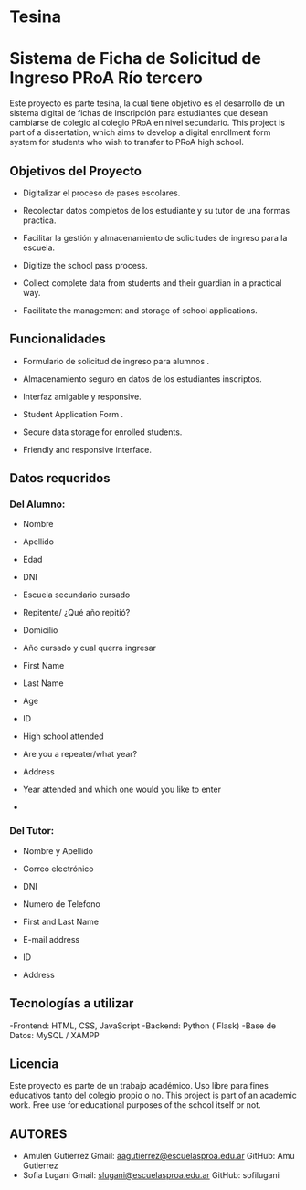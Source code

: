# Tesina
# Sistema de Ficha de Solicitud de Ingreso PRoA Río tercero

Este proyecto es parte tesina, la cual tiene objetivo es el desarrollo de un sistema digital de fichas de inscripción para estudiantes que desean cambiarse de colegio al colegio PRoA en nivel secundario.
This project is part of a dissertation, which aims to develop a digital enrollment form system for students who wish to transfer to PRoA high school.

## Objetivos del Proyecto

- Digitalizar el proceso de pases escolares.
- Recolectar datos completos de los estudiante y su tutor de una formas practica.
- Facilitar la gestión y almacenamiento de solicitudes de ingreso para la escuela.
  
- Digitize the school pass process.
- Collect complete data from students and their guardian in a practical way.
- Facilitate the management and storage of school applications.
  
## Funcionalidades

- Formulario de solicitud de ingreso para alumnos .
- Almacenamiento seguro en datos de los estudiantes inscriptos.
- Interfaz amigable y responsive.

- Student Application Form .
- Secure data storage for enrolled students.
- Friendly and responsive interface.
  
## Datos requeridos

### Del Alumno:
- Nombre
- Apellido
- Edad
- DNI
- Escuela secundario cursado
- Repitente/ ¿Qué año repitió?
- Domicilio
- Año cursado y cual querra ingresar

 - First Name
- Last Name
- Age
- ID 
- High school attended
- Are you a repeater/what year?
- Address
- Year attended and which one would you like to enter
-  
### Del Tutor:
- Nombre y Apellido
- Correo electrónico
- DNI
- Numero de Telefono

  
- First and Last Name
- E-mail address
- ID 
- Address
  
## Tecnologías a utilizar
-Frontend: HTML, CSS, JavaScript
-Backend: Python ( Flask) 
-Base de Datos: MySQL / XAMPP


## Licencia
Este proyecto es parte de un trabajo académico. Uso libre para fines educativos tanto del colegio propio o no.
This project is part of an academic work. Free use for educational purposes of the school itself or not.

## AUTORES
- Amulen Gutierrez
Gmail: aagutierrez@escuelasproa.edu.ar
GitHub: Amu Gutierrez
- Sofia Lugani
Gmail: slugani@escuelasproa.edu.ar
GitHub: sofilugani
